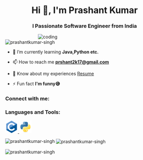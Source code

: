 <h1 align="center">Hi 👋, I'm Prashant Kumar</h1>
<h3 align="center">I Passionate Software Engineer from India</h3>
<img align="right"alt="coding"width="400"scr="https://cdn.dribbble.com/users/2131993/screenshots/4948736/thoughtworks-gif_dribbble.gif">

<p align="left"> <img src="https://komarev.com/ghpvc/?username=prashantkumar-singh&label=Profile%20views&color=0e75b6&style=flat" alt="prashantkumar-singh" /> </p>

- 🌱 I’m currently learning **Java,Python etc.**

- 📫 How to reach me **prshant2k17@gmail.com**

- 📄 Know about my experiences [Resume](Resume)

- ⚡ Fun fact **I'm funny😅**

<h3 align="left">Connect with me:</h3>
<p align="left">
</p>

<h3 align="left">Languages and Tools:</h3>
<p align="left"> <a href="https://www.cprogramming.com/" target="_blank" rel="noreferrer"> <img src="https://raw.githubusercontent.com/devicons/devicon/master/icons/c/c-original.svg" alt="c" width="40" height="40"/> </a> <a href="https://www.python.org" target="_blank" rel="noreferrer"> <img src="https://raw.githubusercontent.com/devicons/devicon/master/icons/python/python-original.svg" alt="python" width="40" height="40"/> </a> </p>

<p><img align="left" src="https://github-readme-stats.vercel.app/api/top-langs?username=prashantkumar-singh&show_icons=true&locale=en&layout=compact" alt="prashantkumar-singh" /></p>

<p>&nbsp;<img align="center" src="https://github-readme-stats.vercel.app/api?username=prashantkumar-singh&show_icons=true&locale=en" alt="prashantkumar-singh" /></p>

<p><img align="center" src="https://github-readme-streak-stats.herokuapp.com/?user=prashantkumar-singh&" alt="prashantkumar-singh" /></p>
